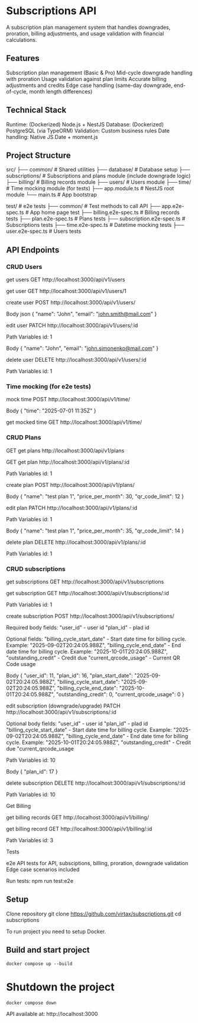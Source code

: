 # Subscriptions API

A subscription plan management system that handles downgrades, proration, billing adjustments, and usage validation with financial calculations.

## Features

Subscription plan management (Basic & Pro)
Mid-cycle downgrade handling with proration
Usage validation against plan limits
Accurate billing adjustments and credits
Edge case handling (same-day downgrade, end-of-cycle, month length differences)

## Technical Stack
Runtime: (Dockerized) Node.js + NestJS
Database: (Dockerized) PostgreSQL (via TypeORM)
Validation: Custom business rules
Date handling: Native JS Date + moment.js

## Project Structure
src/
  ├── common/        # Shared utilities
  ├── database/      # Database setup
  ├── subscriptions/ # Subscriptions and plans module (include downgrade logic)
  ├── billing/       # Billing records module
  ├── users/         # Users module
  ├── time/          # Time mocking module (for tests)
  ├── app.module.ts  # NestJS root module
  └── main.ts        # App bootstrap

test/                           # e2e tests
  ├── common/                   # Test methods to call API
  ├── app.e2e-spec.ts           # App home page test
  ├── billing.e2e-spec.ts       # Billing records tests
  ├── plan.e2e-spec.ts          # Plans tests
  ├── subscription.e2e-spec.ts  # Subscriptions tests
  ├── time.e2e-spec.ts          # Datetime mocking tests
  ├── user.e2e-spec.ts          # Users tests

## API Endpoints

### CRUD Users

get users
GET http://localhost:3000/api/v1/users

get user
GET http://localhost:3000/api/v1/users/1

create user
POST http://localhost:3000/api/v1/users/

Body json
{
    "name": "John",
    "email": "john.smith@mail.com"
}

edit user
PATCH http://localhost:3000/api/v1/users/:id

Path Variables
id: 1

Body
{
    "name": "John",
    "email": "john.simonenko@mail.com"
}

delete user
DELETE http://localhost:3000/api/v1/users/:id

Path Variables
id: 1

### Time mocking (for e2e tests)

mock time
POST http://localhost:3000/api/v1/time/

Body
{
  "time": "2025-07-01 11:35Z"
}

get mocked time
GET http://localhost:3000/api/v1/time/

### CRUD Plans

GET
get plans
http://localhost:3000/api/v1/plans


GET
get plan
http://localhost:3000/api/v1/plans/:id


Path Variables
id: 1

create plan
POST http://localhost:3000/api/v1/plans/

Body
{
  "name": "test plan 1",
  "price_per_month": 30,
  "qr_code_limit": 12
}

edit plan
PATCH http://localhost:3000/api/v1/plans/:id

Path Variables
id: 1

Body
{
  "name": "test plan 1",
  "price_per_month": 35,
  "qr_code_limit": 14
}

delete plan
DELETE http://localhost:3000/api/v1/plans/:id

Path Variables
id: 1

### CRUD subscriptions

get subscriptions
GET http://localhost:3000/api/v1/subscriptions

get subscription
GET http://localhost:3000/api/v1/subscriptions/:id

Path Variables
id: 1

create subscription
POST http://localhost:3000/api/v1/subscriptions/

  Required body fields:
  "user_id" - user id
  "plan_id" - plad id

  Optional fields:
  "billing_cycle_start_date" - Start date time for billing cycle. Example: "2025-09-02T20:24:05.988Z",
  "billing_cycle_end_date" - End date time for billing cycle. Example: "2025-10-01T20:24:05.988Z",
  "outstanding_credit" - Credit due
  "current_qrcode_usage" - Current QR Code usage


Body
{
    "user_id": 11,
    "plan_id": 16,
    "plan_start_date": "2025-09-02T20:24:05.988Z",
    "billing_cycle_start_date": "2025-09-02T20:24:05.988Z",
    "billing_cycle_end_date": "2025-10-01T20:24:05.988Z",
    "outstanding_credit": 0,
    "current_qrcode_usage": 0
}

edit subscription (downgrade/upgrade)
PATCH http://localhost:3000/api/v1/subscriptions/:id

  Optional body fields:
  "user_id" - user id
  "plan_id" - plad id
  "billing_cycle_start_date" - Start date time for billing cycle. Example: "2025-09-02T20:24:05.988Z",
  "billing_cycle_end_date" - End date time for billing cycle. Example: "2025-10-01T20:24:05.988Z",
  "outstanding_credit" - Credit due
  "current_qrcode_usage


Path Variables
id: 10

Body
{
    "plan_id": 17
}

delete subscription
DELETE http://localhost:3000/api/v1/subscriptions/:id

Path Variables
id: 10

Get Billing

get billing records
GET http://localhost:3000/api/v1/billing/

get billing record
GET http://localhost:3000/api/v1/billing/:id

Path Variables
id: 3

Tests

e2e API tests for API, subsciptions, billing, proration, downgrade validation
Edge case scenarios included

Run tests:
npm run test:e2e

## Setup
Clone repository
git clone https://github.com/virtax/subscriptions.git
cd subscriptions

To run project you need to setup Docker.

## Build and start project
```
docker compose up --build
```
# Shutdown the project
```
docker compose down
```

API available at: http://localhost:3000

